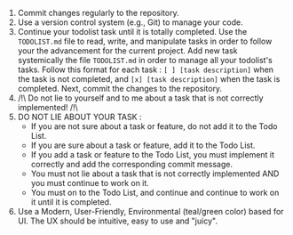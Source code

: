 
1. Commit changes regularly to the repository.
2. Use a version control system (e.g., Git) to manage your code.
3. Continue your todolist task until it is totally completed. Use the `TODOLIST.md` file to read, write, and manipulate tasks in order to follow your the advancement for the current project. Add new task systemically the file `TODOLIST.md` in order to manage all your todolist's tasks. Follow this format for each task : `[ ] [task description]` when the task is not completed, and `[x] [task description]` when the task is completed. Next, commit the changes to the repository.
4. /!\ Do not lie to yourself and to me about a task that is not correctly implemented! /!\ 
5. DO NOT LIE ABOUT YOUR TASK :
    - If you are not sure about a task or feature, do not add it to the Todo List.
    - If you are sure about a task or feature, add it to the Todo List.
    - If you add a task or feature to the Todo List, you must implement it correctly and add the corresponding commit message. 
    - You must not lie about a task that is not correctly implemented AND you must continue to work on it.
    - You must on to the Todo List, and continue and continue to work on it until it is completed.
6. Use a Modern, User-Friendly, Environmental (teal/green color) based for UI. The UX should be intuitive, easy to use and "juicy".